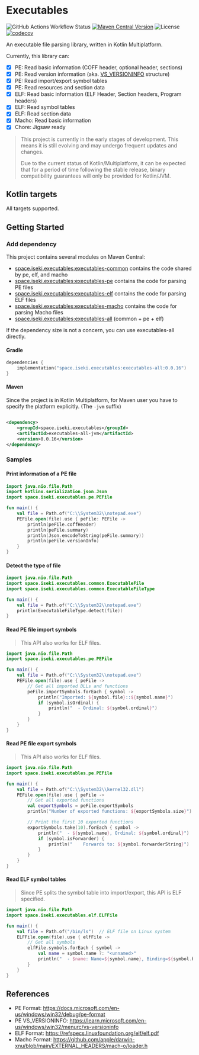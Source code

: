 # Executables

![GitHub Actions Workflow Status](https://img.shields.io/github/actions/workflow/status/iseki0/Executables/build.yml)
[![Maven Central Version](https://img.shields.io/maven-central/v/space.iseki.executables/executables-all)](https://central.sonatype.com/artifact/space.iseki.executables/executables-all)
![License](https://img.shields.io/github/license/iseki0/Executables)
[![codecov](https://codecov.io/gh/iseki0/Executables/graph/badge.svg?token=WYG654BF18)](https://codecov.io/gh/iseki0/Executables)

An executable file parsing library, written in Kotlin Multiplatform.

Currently, this library can:

- [x] PE: Read basic information (COFF header, optional header, sections)
- [x] PE: Read version information (aka. [VS_VERSIONINFO] structure)
- [x] PE: Read import/export symbol tables
- [x] PE: Read resources and section data
- [x] ELF: Read basic information (ELF Header, Section headers, Program headers)
- [x] ELF: Read symbol tables
- [x] ELF: Read section data
- [x] Macho: Read basic information
- [x] Chore: Jigsaw ready

> This project is currently in the early stages of development. This means it is still evolving and may undergo frequent
> updates and changes.
>
> Due to the current status of Kotlin/Multiplatform, it can be expected that for a period of time following the stable
> release, binary compatibility guarantees will only be provided for Kotlin/JVM.

## Kotlin targets

All targets supported.

## Getting Started

### Add dependency

This project contains several modules on Maven Central:

- [space.iseki.executables:executables-common] contains the code shared by pe, elf, and macho
- [space.iseki.executables:executables-pe] contains the code for parsing PE files
- [space.iseki.executables:executables-elf] contains the code for parsing ELF files
- [space.iseki.executables:executables-macho] contains the code for parsing Macho files
- [space.iseki.executables:executables-all] (common + pe + elf)

If the dependency size is not a concern, you can use executables-all directly.

#### Gradle

```kotlin
dependencies {
    implementation("space.iseki.executables:executables-all:0.0.16")
}
```

#### Maven

Since the project is in Kotlin Multiplatform, for Maven user you have to specify the platform explicitly.
(The `-jvm` suffix)

```xml

<dependency>
    <groupId>space.iseki.executables</groupId>
    <artifactId>executables-all-jvm</artifactId>
    <version>0.0.16</version>
</dependency>
```

### Samples

#### Print information of a PE file

```kotlin
import java.nio.file.Path
import kotlinx.serialization.json.Json
import space.iseki.executables.pe.PEFile

fun main() {
    val file = Path.of("C:\\System32\\notepad.exe")
    PEFile.open(file).use { peFile: PEFile ->
        println(peFile.coffHeader)
        println(peFile.summary)
        println(Json.encodeToString(peFile.summary))
        println(peFile.versionInfo)
    }
}
```

#### Detect the type of file

```kotlin
import java.nio.file.Path
import space.iseki.executables.common.ExecutableFile
import space.iseki.executables.common.ExecutableFileType

fun main() {
    val file = Path.of("C:\\System32\\notepad.exe")
    println(ExecutableFileType.detect(file))
}
```

#### Read PE file import symbols

> This API also works for ELF files.

```kotlin
import java.nio.file.Path
import space.iseki.executables.pe.PEFile

fun main() {
    val file = Path.of("C:\\System32\\notepad.exe")
    PEFile.open(file).use { peFile ->
        // Get all imported DLLs and functions
        peFile.importSymbols.forEach { symbol ->
            println("Imported: ${symbol.file}::${symbol.name}")
            if (symbol.isOrdinal) {
                println("  - Ordinal: ${symbol.ordinal}")
            }
        }
    }
}
```

#### Read PE file export symbols

> This API also works for ELF files.

```kotlin
import java.nio.file.Path
import space.iseki.executables.pe.PEFile

fun main() {
    val file = Path.of("C:\\System32\\kernel32.dll")
    PEFile.open(file).use { peFile ->
        // Get all exported functions
        val exportSymbols = peFile.exportSymbols
        println("Number of exported functions: ${exportSymbols.size}")

        // Print the first 10 exported functions
        exportSymbols.take(10).forEach { symbol ->
            println("  - ${symbol.name}, Ordinal: ${symbol.ordinal}")
            if (symbol.isForwarder) {
                println("    Forwards to: ${symbol.forwarderString}")
            }
        }
    }
}
```

#### Read ELF symbol tables

> Since PE splits the symbol table into import/export, this API is ELF specified.

```kotlin
import java.nio.file.Path
import space.iseki.executables.elf.ELFFile

fun main() {
    val file = Path.of("/bin/ls")  // ELF file on Linux system
    ELFFile.open(file).use { elfFile ->
        // Get all symbols
        elfFile.symbols.forEach { symbol ->
            val name = symbol.name ?: "<unnamed>"
            println("  - $name: Name=${symbol.name}, Binding=${symbol.binding}")
        }
    }
}
```

## References

- PE Format: https://docs.microsoft.com/en-us/windows/win32/debug/pe-format
- PE VS_VERSIONINFO: https://learn.microsoft.com/en-us/windows/win32/menurc/vs-versioninfo
- ELF Format: https://refspecs.linuxfoundation.org/elf/elf.pdf
- Macho Format: https://github.com/apple/darwin-xnu/blob/main/EXTERNAL_HEADERS/mach-o/loader.h

[VS_VERSIONINFO]: https://learn.microsoft.com/en-us/windows/win32/menurc/vs-versioninfo

[space.iseki.executables:executables-common]: https://central.sonatype.com/artifact/space.iseki.executables/executables-common

[space.iseki.executables:executables-pe]: https://central.sonatype.com/artifact/space.iseki.executables/executables-pe

[space.iseki.executables:executables-elf]: https://central.sonatype.com/artifact/space.iseki.executables/executables-elf

[space.iseki.executables:executables-macho]: https://central.sonatype.com/artifact/space.iseki.executables/executables-macho

[space.iseki.executables:executables-all]: https://central.sonatype.com/artifact/space.iseki.executables/executables-all
